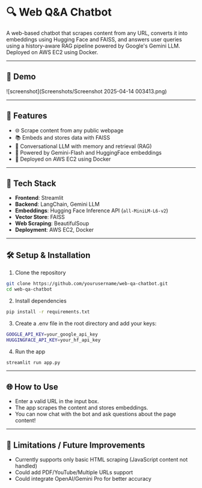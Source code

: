 # 🔍 Web Q&A Chatbot

A web-based chatbot that scrapes content from any URL, converts it into embeddings using Hugging Face and FAISS, and answers user queries using a history-aware RAG pipeline powered by Google's Gemini LLM. Deployed on AWS EC2 using Docker.

---

## 📸 Demo

![screenshot](Screenshots/Screenshot 2025-04-14 003413.png) <!-- Replace with actual image or gif path if available -->

---

## 🚀 Features

- 🌐 Scrape content from any public webpage
- 📚 Embeds and stores data with FAISS
- 🧠 Conversational LLM with memory and retrieval (RAG)
- 🔎 Powered by Gemini-Flash and HuggingFace embeddings
- 🐳 Deployed on AWS EC2 using Docker

---

## 🧰 Tech Stack

- **Frontend**: Streamlit
- **Backend**: LangChain, Gemini LLM
- **Embeddings**: Hugging Face Inference API (`all-MiniLM-L6-v2`)
- **Vector Store**: FAISS
- **Web Scraping**: BeautifulSoup
- **Deployment**: AWS EC2, Docker

---

## 🛠️ Setup & Installation

1. Clone the repository
```bash
git clone https://github.com/yourusername/web-qa-chatbot.git
cd web-qa-chatbot
```
2. Install dependencies
```bash
pip install -r requirements.txt
```
3. Create a .env file in the root directory and add your keys:
```bash
GOOGLE_API_KEY=your_google_api_key
HUGGINGFACE_API_KEY=your_hf_api_key
```
4. Run the app
```bash
streamlit run app.py
```

---

## 🌐 How to Use

- Enter a valid URL in the input box.
- The app scrapes the content and stores embeddings.
- You can now chat with the bot and ask questions about the page content!

---

## 🧪 Limitations / Future Improvements

- Currently supports only basic HTML scraping (JavaScript content not handled)
- Could add PDF/YouTube/Multiple URLs support
- Could integrate OpenAI/Gemini Pro for better accuracy

